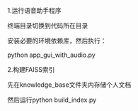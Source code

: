 1.运行语音助手程序

终端目录切换到代码所在目录

安装必要的环境依赖库，然后执行：

python app_gui_with_audio.py

2.构建FAISS索引

先在knowledge_base文件夹内存储个人文档

然后运行python build_index.py